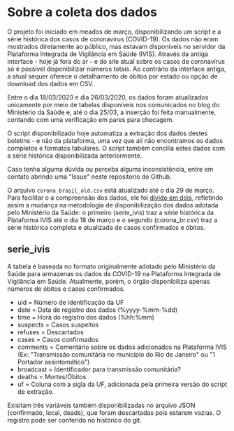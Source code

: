 # Sobre a coleta dos dados

O projeto foi iniciado em meados de março, disponibilizando um script e a série histórica dos casos de coronavírus (COVID-19). Os dados não eram mostrados diretamente ao público, mas estavam disponíveis no servidor da Plataforma Integrada de Vigilância em Saúde (IVIS). Através da antiga interface - hoje já fora do ar - e do site atual sobre os casos de coronavírus só é possível disponibilizar números totais. Ao contrário da interface antiga, a atual sequer oferece o detalhamento de óbitos por estado ou opção de download dos dados em CSV.

Entre o dia 18/03/2020 e dia 26/03/2020, os dados foram atualizados unicamente por meio de tabelas disponíveis nos comunicados no blog do Ministério da Saúde e, até o dia 25/03, a inserção foi feita manualmente, contando com uma verificação em pares para checagem.

O script disponibilizado hoje automatiza a extração dos dados destes boletins - e não da plataforma, uma vez que ali não encontramos os dados completos e formatos tabulares. O script também concilia estes dados com a série histórica disponibilizada anteriormente.

Caso tenha alguma dúvida ou perceba alguma inconsistência, entre em contato abrindo uma "Issue" neste repositório do Github.

O arquivo `corona_brasil_old.csv` está atualizado até o dia 29 de março. Para facilitar o a compreensão dos dados, ele foi [divido em dois](https://gist.github.com/belisards/411021a18ccd13ea0ed900882bbab65b), refletindo assim a mudança na metodologia de disponibilização dos dados adotada pelo Ministério da Saúde: o primeiro (serie_ivis) traz a série histórica da Plataforma IVIS até o dia 18 de março e o segundo (corona_br.csv) traz a série histórica completa e atualizada de casos confirmados e óbitos.

## serie_ivis
A tabela é baseada no formato originalmente adotado pelo Ministério da Saúde para armazenas os dados da COVID-19 na Plataforma Integrada de Vigilância em Saúde. Atualmente, porém, o órgão disponibiliza apenas números de óbitos e casos confirmados. 

* uid = Número de identificação da UF 
* date = Data de registro dos dados (%yyyy-%mm-%dd)
* time = Hora do registro dos dados  (%hh:%mm)
* suspects = Casos suspeitos
* refuses = Descartados
* cases = Casos confirmados
* comments = Comentário sobre os dados adicionados na Plataforma IVIS (Ex: "Transmissão comunitária no município do Rio de Janeiro" ou "1 Portador assintomático")
* broadcast = Identificador para transmissão comunitária?
* deaths = Mortes/Óbitos
* uf = Coluna com a sigla da UF, adicionada pela primeira versão do script de extração.

Exisitam três variáveis também disponibilizadas no arquivo JSON (confirmado, local, deads), que foram descartadas pois estarem vazias. O registro pode ser conferido no histórico do git. 

